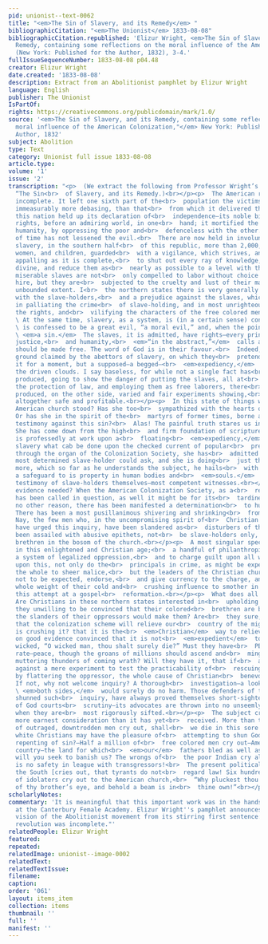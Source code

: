```yaml
---
pid: unionist--text-0062
title: "<em>The Sin of Slavery, and its Remedy</em> "
bibliographicCitation: "<em>The Unionist</em> 1833-08-08"
bibliographicCitation.republished: 'Elizur Wright, <em>The Sin of Slavery, and Its
  Remedy, containing some reflections on the moral influence of the American Colonization,"</em>
  (New York: Published for the Author, 1832), 3-4.'
fullIssueSequenceNumber: 1833-08-08 p04.48
creator: Elizur Wright
date.created: '1833-08-08'
description: Extract from an Abolitionist pamphlet by Elizur Wright
language: English
publisher: The Unionist
IsPartOf: 
rights: https://creativecommons.org/publicdomain/mark/1.0/
source: '<em>The Sin of Slavery, and its Remedy, containing some reflections on the
  moral influence of the American Colonization,"</em> New York: Published for the
  Author, 1832'
subject: Abolition
type: Text
category: Unionist full issue 1833-08-08
article.type: 
volume: '1'
issue: '2'
transcription: "<p>  (We extract the following from Professor Wright’s pamphlet, entitled
  “The Sin<br>  of Slavery, and its Remedy.)<br></p><p>  The American revolution was
  incomplete. It left one sixth part of the<br>  population the victims of a servitude
  immeasurably more debasing, than that<br>  from which it delivered the rest. While
  this nation held up its declaration of<br>  independence—its noble bill of human
  rights, before an admiring world, in one<br>  hand; it mortified the friends of
  humanity, by oppressing the poor and<br>  defenceless with the other. The progress
  of time has not lessened the evil.<br>  There are now held in involuntary and perpetual
  slavery, in the southern half<br>  of this republic, more than 2,000,000 of men,
  women, and children, guarded<br>  with a vigilance, which strives, and with success
  appalling as it is complete,<br>  to shut out every ray of knowledge, human and
  divine, and reduce them as<br>  nearly as possible to a level with the brutes. These
  miserable slaves are not<br>  only compelled to labor without choice and without
  hire, but they are<br>  subjected to the cruelty and lust of their masters to an
  unbounded extent. I<br>  the northern states there is very generally a sympathy
  with the slave-holders,<br>  and a prejudice against the slaves, which shows itself
  in palliating the crime<br>  of slave-holding, and in most unrighteously disregarding
  the rights, and<br>  vilifying the characters of the free colored men.<br></p><p>
  \ At the same time, slavery, as a system, is (in a certain sense) condemned. It<br>
  \ is confessed to be a great evil, “a moral evil,” and, when the point is urged,<br>
  \ <em>a sin.</em>  The slaves, it is admitted, have rights—every principle of honesty,
  justice,<br>  and humanity,<br>  <em>“in the abstract,”</em>  calls aloud that they
  should be made free. The word of God is in their favour.<br>  Indeed, there is no
  ground claimed by the abettors of slavery, on which they<br>  pretend to justify
  it for a moment, but a supposed—a begged—<br>  <em>expediency,</em>  baseless as
  the driven clouds. I say baseless, for while not a single fact has<br>  ever been
  produced, going to show the danger of putting the slaves, all at<br>  once, under
  the protection of law, and employing them as free laborers, there<br>  have been
  produced, on the other side, varied and fair experiments showing,<br>  that it is
  altogether safe and profitable.<br></p><p>  In this state of things where had the
  American church stood? Has she too<br>  sympathized with the hearts of the Pharaohs?
  Or has she in the spirit of the<br>  martyrs of former times, borne an unflinching
  testimony against this sin?<br>  Alas! The painful truth stares us in the face.
  She has come down from the high<br>  and firm foundation of scripture truth, and
  is professedly at work upon a<br>  floating<br>  <em>expediency,</em>  doing against
  slavery what cab be done upon the checked current of popular<br>  prejudice.—Speaking
  through the organ of the Colonization Society, she has<br>  admitted all that the
  most determined slave-holder could ask, and she is doing<br>  just that, and no
  more, which so far as he understands the subject, he hails<br>  with pleasure as
  a safeguard to is property in human bodies and<br>  <em>souls.</em>  This is the
  testimony of slave-holders themselves—most competent witnesses.<br></p><p>  Is further
  evidence needed? When the American Colonization Society, as a<br>  remedy for slavery,
  has been called in question, as well it might be for its<br>  tardiness, if for
  no other reason, there has been manifested a determination<br>  to hush inquiry.
  There has been a most pusillanimous shivering and shrinking<br>  from the probe.
  Nay, the few men who, in the uncompromising spirit of<br>  Christian benevolence,
  have urged this inquiry, have been slandered as<br>  disturbers of the public peace,—have
  been assailed with abusive epithets, not<br>  be slave-holders only, but by their
  brethren in the bosom of the church.<br></p><p>  A most singular spectacle is presented
  in this enlightened and Christian age;<br>  a handful of philanthropists, dare denounce
  a system of legalized oppression,<br>  and to charge guilt upon all who uphold it;
  upon this, not only do the<br>  principals in crime, as might be expected, ascribe
  the whole to sheer malice,<br>  but the leaders of the Christian church, as ought
  not to be expected, endorse,<br>  and give currency to the charge, and throw the
  whole weight of their cold and<br>  crushing influence to smother in its cradle
  this attempt at a gospel<br>  reformation.<br></p><p>  What does all this mean?
  Are Christians in these northern states interested in<br>  upholding slavery? Are
  they unwilling to be convinced that their colored<br>  brethren are better than
  the slanders of their oppressors would make them? Are<br>  they sure, beyond a doubt,
  that the colonization scheme will relieve our<br>  country of the might evil which
  is crushing it? that it is the<br>  <em>Christian</em>  way to relieve it? Are they
  on good evidence convinced that it is not<br>  <em>expedient</em>  to say to the
  wicked, “O wicked man, thou shalt surely die?” Must they have<br>  PEACE at any
  rate—peace, though the groans of millions should ascend and<br>  mingle with the
  muttering thunders of coming wrath? Will they have it, that if<br>  a word is said
  against a mere experiment to test the practicability of<br>  rescuing the victim
  by flattering the oppressor, the whole cause of Christian<br>  benevolence is attacked?
  If not, why not welcome inquiry? A thorough<br>  investigation—a looking on<br>
  \ <em>both sides,</em>  would surely do no harm. Those defenders of truth who have
  shunned such<br>  inquiry, have always proved themselves short-sighted. The cause
  of God courts<br>  scrutiny—its advocates are thrown into no unseemly agitation
  when they are<br>  most rigorously sifted.<br></p><p>  The subject cries aloud for
  more earnest consideration than it has yet<br>  received. More than two millions
  of outraged, downtrodden men cry out, shall<br>  we die in this sore bondage that
  white Christians may have the pleasure of<br>  attempting to shun God’s wrath without
  repenting of sin?—Half a million of<br>  free colored men cry out—America is our
  country—the land for which<br>  <em>our</em>  fathers bled as well as yours. Why
  will you seek to banish us? The wrongs of<br>  the poor Indian cry aloud, There
  is no safety in league with transgressors!<br>  The present political aspect of
  the South [cries out, that tyrants do not<br>  regard law! Six hundred millions
  of idolaters cry out to the American church,<br>  “Why pluckest thou the mote out
  of thy brother’s eye, and behold a beam is in<br>  thine own!”<br></p>"
scholarlyNotes: 
commentary: 'It is meaningful that this important work was in the hands of the students
  at the Canterbury Female Academy. Elizur Wright''s pamphlet announces the transformative
  vision of the Abolitionist movement from its stirring first sentence: "The American
  revolution was incomplete."'
relatedPeople: Elizur Wright
featured: 
repeated: 
relatedImage: unionist--image-0002
relatedText: 
relatedTextIssue: 
filename: 
caption: 
order: '061'
layout: items_item
collection: items
thumbnail: ''
full: ''
manifest: ''
---
```

